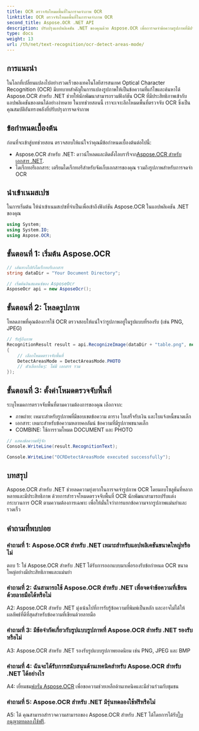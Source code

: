 ```yaml
---
title: OCR ตรวจจับโหมดพื้นที่ในการจดจำภาพ OCR
linktitle: OCR ตรวจจับโหมดพื้นที่ในการจดจำภาพ OCR
second_title: Aspose.OCR .NET API
description: ปรับปรุงแอปพลิเคชัน .NET ของคุณด้วย Aspose.OCR เพื่อการจดจำข้อความรูปภาพที่มีประสิทธิภาพ สำรวจโหมดตรวจจับพื้นที่ OCR เพื่อผลลัพธ์ที่แม่นยำ
type: docs
weight: 13
url: /th/net/text-recognition/ocr-detect-areas-mode/
---
```

## การแนะนำ

ในโลกที่เปลี่ยนแปลงไปอย่างรวดเร็วของเทคโนโลยีสารสนเทศ Optical Character Recognition (OCR) มีบทบาทสำคัญในการแปลงรูปภาพให้เป็นข้อความที่แก้ไขและค้นหาได้ Aspose.OCR สำหรับ .NET ช่วยให้นักพัฒนาสามารถรวมฟังก์ชัน OCR ที่มีประสิทธิภาพเข้ากับแอปพลิเคชันของตนได้อย่างง่ายดาย ในบทช่วยสอนนี้ เราจะเจาะลึกโหมดพื้นที่ตรวจจับ OCR ซึ่งเป็นคุณสมบัติอันทรงพลังที่ปรับปรุงการจดจำภาพ

## ข้อกำหนดเบื้องต้น

ก่อนที่จะเข้าสู่บทช่วยสอน ตรวจสอบให้แน่ใจว่าคุณมีข้อกำหนดเบื้องต้นต่อไปนี้:

-  Aspose.OCR สำหรับ .NET: ดาวน์โหลดและติดตั้งไลบรารีจาก[Aspose.OCR สำหรับเอกสาร .NET](https://reference.aspose.com/ocr/net/).
- ไดเร็กทอรีเอกสาร: เตรียมไดเร็กทอรีสำหรับจัดเก็บเอกสารของคุณ รวมถึงรูปภาพสำหรับการจดจำ OCR

## นำเข้าเนมสเปซ

ในการเริ่มต้น ให้นำเข้าเนมสเปซที่จำเป็นเพื่อเข้าถึงฟังก์ชัน Aspose.OCR ในแอปพลิเคชัน .NET ของคุณ

```csharp
using System;
using System.IO;
using Aspose.OCR;
```

## ขั้นตอนที่ 1: เริ่มต้น Aspose.OCR

```csharp
// เส้นทางไปยังไดเร็กทอรีเอกสาร
string dataDir = "Your Document Directory";

// เริ่มต้นอินสแตนซ์ของ AsposeOcr
AsposeOcr api = new AsposeOcr();
```

## ขั้นตอนที่ 2: โหลดรูปภาพ

โหลดภาพที่คุณต้องการใช้ OCR ตรวจสอบให้แน่ใจว่ารูปภาพอยู่ในรูปแบบที่รองรับ (เช่น PNG, JPEG)

```csharp
// รับรู้ถึงภาพ
RecognitionResult result = api.RecognizeImage(dataDir + "table.png", new RecognitionSettings
{
    // เลือกโหมดตรวจจับพื้นที่
    DetectAreasMode = DetectAreasMode.PHOTO
    // ตัวเลือกอื่นๆ: ไม่มี เอกสาร รวม
});
```

## ขั้นตอนที่ 3: ตั้งค่าโหมดตรวจจับพื้นที่

ระบุโหมดการตรวจจับพื้นที่ตามความต้องการของคุณ เลือกจาก:
- ภาพถ่าย: เหมาะสำหรับรูปภาพที่มีขอบเขตข้อความ ตาราง ใบเสร็จรับเงิน และใบแจ้งหนี้ขนาดเล็ก
- เอกสาร: เหมาะสำหรับข้อความหลายคอลัมน์ ข้อความที่มีรูปภาพขนาดเล็ก
- COMBINE: ใช้การรวมโหมด DOCUMENT และ PHOTO

```csharp
// แสดงข้อความที่รู้จัก
Console.WriteLine(result.RecognitionText);

Console.WriteLine("OCRDetectAreasMode executed successfully");
```

## บทสรุป

Aspose.OCR สำหรับ .NET ช่วยลดความยุ่งยากในการจดจำรูปภาพ OCR โดยมอบโซลูชันที่หลากหลายและมีประสิทธิภาพ ด้วยการสำรวจโหมดตรวจจับพื้นที่ OCR นักพัฒนาสามารถปรับแต่งกระบวนการ OCR ตามความต้องการเฉพาะ เพื่อให้มั่นใจว่าการแยกข้อความจากรูปภาพแม่นยำและรวดเร็ว

## คำถามที่พบบ่อย

### คำถามที่ 1: Aspose.OCR สำหรับ .NET เหมาะสำหรับแอปพลิเคชันขนาดใหญ่หรือไม่

ตอบ 1: ใช่ Aspose.OCR สำหรับ .NET ได้รับการออกแบบมาเพื่อรองรับข้อกำหนด OCR ขนาดใหญ่อย่างมีประสิทธิภาพและแม่นยำ

### คำถามที่ 2: ฉันสามารถใช้ Aspose.OCR สำหรับ .NET เพื่อจดจำข้อความที่เขียนด้วยลายมือได้หรือไม่

A2: Aspose.OCR สำหรับ .NET มุ่งเน้นไปที่การรับรู้ข้อความที่พิมพ์เป็นหลัก และอาจไม่ได้ให้ผลลัพธ์ที่ดีที่สุดสำหรับข้อความที่เขียนด้วยลายมือ

### คำถามที่ 3: มีข้อจำกัดเกี่ยวกับรูปแบบรูปภาพที่ Aspose.OCR สำหรับ .NET รองรับหรือไม่

A3: Aspose.OCR สำหรับ .NET รองรับรูปแบบรูปภาพยอดนิยม เช่น PNG, JPEG และ BMP

### คำถามที่ 4: ฉันจะได้รับการสนับสนุนด้านเทคนิคสำหรับ Aspose.OCR สำหรับ .NET ได้อย่างไร

 A4: เยี่ยมชม[ฟอรั่ม Aspose.OCR](https://forum.aspose.com/c/ocr/16) เพื่อขอความช่วยเหลือด้านเทคนิคและมีส่วนร่วมกับชุมชน

### คำถามที่ 5: Aspose.OCR สำหรับ .NET มีรุ่นทดลองใช้ฟรีหรือไม่

 A5: ได้ คุณสามารถสำรวจความสามารถของ Aspose.OCR สำหรับ .NET ได้โดยการได้รับ[ใบอนุญาตทดลองใช้ฟรี](https://releases.aspose.com/).